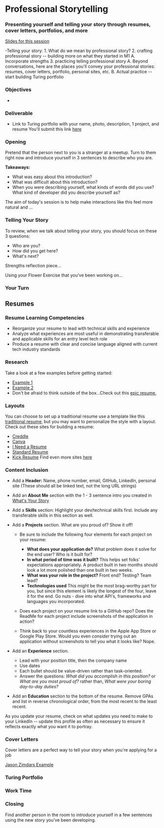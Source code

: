 # Professional Storytelling
### Presenting yourself and telling your story through resumes, cover letters, portfolios, and more 

[Slides for this session](https://docs.google.com/presentation/d/1OZ8WCYsiTBBHEPVsFrEXM0VIJtZViLJr_Tui75zE1H8/edit?usp=sharing)

-Telling your story: 
	1. What do we mean by professional story?
	2. crafting professional story -- building more on what they started in M1
		A. Incorporate strengths
	3. practicing telling professional story
		A. Beyond conversations, here are the places you'll convey your professional stories: resumes, cover letters, portfolio, personal sites, etc. 
		B. Actual practice -- start building Turing portfolio

### Objectives
* 

### Deliverable
* Link to Turing portfolio with your name, photo, description, 1 project, and resume
You'll submit this link [here](https://github.com/turingschool/career-development-curriculum/tree/master/deliverable_submissions)

### Opening
Pretend that the person next to you is a stranger at a meetup. Turn to them right now and introduce yourself in 3 sentences to describe who you are. 

**Takeaways:**
* What was easy about this introduction?
* What was difficult about this introduction? 
* When you were describing yourself, what kinds of words did you use? What kind of developer did you describe yourself as?

The aim of today's session is to help make interactions like this feel more natural and ... 

### Telling Your Story
To review, when we talk about telling your story, you should focus on these 3 questions:

* Who are you?
* How did you get here?
* What's next?




Strengths reflection piece...

Using your Flower Exercise that you've been working on...

### Your Turn



## Resumes
### Resume Learning Competencies

- Reorganize your resume to lead with technical skills and experience
- Analyze what experiences are most useful in demonstrating transferable and applicable skills for an entry level tech role
- Produce a resume with clear and concise language aligned with current tech industry standards

### Research
Take a look at a few examples before getting started:

 - [Example 1](https://www.turing.io/sites/default/files/resumes/josh_cass.pdf)
 - [Example 2](https://www.turing.io/sites/default/files/resumes/rose_a_kohn.pdf)
 - Don't be afraid to think outside of the box...Check out this [epic resume.](http://www.rleonardi.com/interactive-resume/)

### Layouts
You can choose to set up a traditional resume use a template like this [traditional resume](http://visualcv.com/www/google-docs-resume-templates/), but you may want to personalize the style with a layout. Check out these sites for building a resume:

* [Creddle](http://creddle.io/)
* [Canva](https://www.canva.com/)
* [I Need a Resume](http://ineedaresu.me/#/)
* [Standard Resume](https://standardresume.co/)
* [Kick Resume](https://www.kickresume.com/)
Find even more sites [here](https://www.producthunt.com/e/create-a-beautiful-resume)

### Content Inclusion
- Add a __Header:__ Name, phone number, email, GitHub, LinkedIn, personal site (These should all be linked text, not the long URL strings)
- Add an __About Me__ section with the 1 - 3 sentence intro you created in [What's Your Story](/Your_Story.md)
- Add a __Skills__ section: Highlight your dev/technical skills first. Include any transferable skills in this section as well.
- Add a __Projects__ section. What are you proud of? Show it off!
	* Be sure to include the following four elements for each project on your resume:
		*	__What does your application do?__ What problem does it solve for the end user? Who is it built for?
		*	__In what period of time was it built?__ This helps set folks' expectations appropriately. A product built in two months should look a lot more polished than one built in two weeks.
		*	__What was your role in the project?__ Front end? Testing? Team lead?
		*	__Technologies used__ This might be the most brag-worthy part for you, but since this element is likely the longest of the four, leave it for the end. Go nuts - dive into what API's, frameworks and languages you incorporated.

	* Does each project on your resume link to a GitHub repo? Does the ReadMe for each project include screenshots of the application in action?

	* Think back to your countless experiences in the Apple App Store or Google Play Store. Would you even _consider_ trying out an application without screenshots to tell you what it looks like? Nope.
- Add an __Experience__ section.

	*	Lead with your position title, then the company name
	*	Use dates
	*	Each bullet should be value-driven rather than task-oriented.
	*	Answer the questions: _What did you accomplish in this position?_ or _What are you most proud of?_ rather than, _What were your boring day-to-day duties?_
- Add an __Education__ section to the bottom of the resume. Remove GPAs and list in reverse chronological order, from the most recent to the least recent.

As you update your resume, check on what updates you need to make to your LinkedIn -- update this profile as often as necessary to ensure it reflects exactly what you want it to portray.

### Cover Letters
Cover letters are a perfect way to tell your story when you're applying for a job


[Jason Zimdars Example](http://thinkcage.com/svn/)

### Turing Portfolio



### Work Time


### Closing
Find another person in the room to introduce yourself in a few sentences using the new story you've been developing. 
